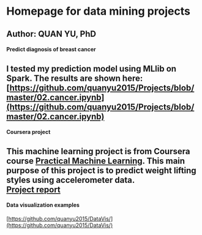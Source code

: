# Homepage for data mining projects
## Author: QUAN YU, PhD

#### Predict diagnosis of breast cancer
I tested my prediction model using MLlib on Spark. The results are shown here:       
[https://github.com/quanyu2015/Projects/blob/master/02.cancer.ipynb](https://github.com/quanyu2015/Projects/blob/master/02.cancer.ipynb)
---

#### Coursera project
This machine learning project is from Coursera course [Practical Machine Learning](https://www.coursera.org/learn/practical-machine-learning). This main purpose of this project is to predict weight lifting styles using accelerometer data.  
[Project report](http://quanyu2015.github.io/MachineLearning/)
---

#### Data visualization examples
[https://github.com/quanyu2015/DataVis/](https://github.com/quanyu2015/DataVis/)
